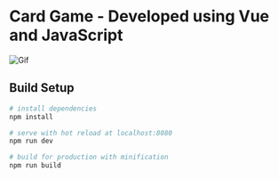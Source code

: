 # Card Game - Developed using Vue and JavaScript

![Gif](Animation.gif)

## Build Setup

``` bash
# install dependencies
npm install

# serve with hot reload at localhost:8080
npm run dev

# build for production with minification
npm run build
```
